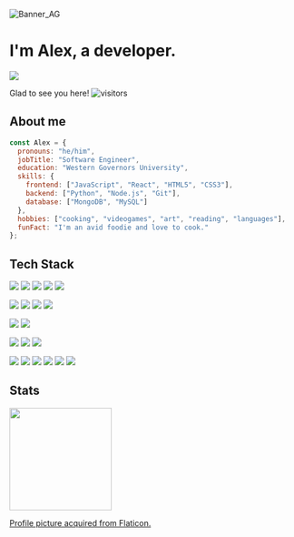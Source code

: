 ![Banner_AG](https://user-images.githubusercontent.com/81936956/159326305-b9b653ed-2bf2-4a2d-83bf-78e01f49a9e0.png)
# I'm Alex, a developer. 

<a href="https://www.linkedin.com/in/alex-gool/">![](https://img.shields.io/badge/LinkedIn-0077B5?style=for-the-badge&logo=linkedin&logoColor=white)</a>


Glad to see you here! 
![visitors](https://visitor-badge.glitch.me/badge?page_id=${your.username}.${your.repo.id})


## About me
```javascript
const Alex = {
  pronouns: "he/him",
  jobTitle: "Software Engineer",
  education: "Western Governors University",
  skills: {
    frontend: ["JavaScript", "React", "HTML5", "CSS3"],
    backend: ["Python", "Node.js", "Git"],
    database: ["MongoDB", "MySQL"]
  },
  hobbies: ["cooking", "videogames", "art", "reading", "languages"],
  funFact: "I'm an avid foodie and love to cook."
};
```

## Tech Stack

![](https://img.shields.io/badge/Python-3776AB?style=for-the-badge&logo=python&logoColor=white)
![](https://img.shields.io/badge/JavaScript-F7DF1E?style=for-the-badge&logo=javascript&logoColor=black)
![](https://img.shields.io/badge/HTML5-E34F26?style=for-the-badge&logo=html5&logoColor=white)
![](https://img.shields.io/badge/Java-ED8B00?style=for-the-badge&logo=java&logoColor=white)
![](https://img.shields.io/badge/C%2B%2B-00599C?style=for-the-badge&logo=c%2B%2B&logoColor=white)

![](https://img.shields.io/badge/React-informational?style=for-the-badge&logo=react&logoColor=black&color=61DAFB)
![](https://img.shields.io/badge/Angular-informational?style=for-the-badge&logo=angular&logoColor=red&color=5FADD1)
![](https://img.shields.io/badge/Express-informational?style=for-the-badge&logo=express&logoColor=black&color=66D15F)
![](https://img.shields.io/badge/Flask-informational?style=for-the-badge&logo=flask&color=orange)

![](https://img.shields.io/badge/Bootstrap-informational?style=for-the-badge&logo=Bootstrap&logoColor=white&color=7952B3)
![](https://img.shields.io/badge/CSS3-1572B6?style=for-the-badge&logo=css3&logoColor=white&color=22B4E7)

![](https://img.shields.io/badge/MongoDB-informational?style=for-the-badge&logo=mongodb&color=lightgreen)
![](https://img.shields.io/badge/MySQL-informational?style=for-the-badge&logo=mysql&color=lightblue)
![](https://img.shields.io/badge/PostgreSQL-informational?style=for-the-badge&logo=postgresql&logoColor=grey&color=beige)

![](https://img.shields.io/badge/NPM-informational?style=for-the-badge&logo=NPM&color=CB3837)
![](https://img.shields.io/badge/Node.js-informational?style=for-the-badge&logo=node&color=44883e)
![](https://img.shields.io/badge/Mongoose-informational?style=for-the-badge&logo=mongoose&color=92630B)
![](https://img.shields.io/badge/Heroku-informational?style=for-the-badge&logo=Heroku&color=430098)
![](https://img.shields.io/badge/Git-informational?style=for-the-badge&logo=Git&color=181717)
![](https://img.shields.io/badge/GitHub-informational?style=for-the-badge&logo=GitHub&color=181717)


## Stats

<img height="180em" src="https://github-readme-stats.vercel.app/api?username=xeallogo&show_icons=true&hide_border=true&&count_private=true&include_all_commits=true&theme=tokyonight" />

<a href="https://www.flaticon.com/free-icons/web-development" title="web development icons">Profile picture acquired from Flaticon.</a>




